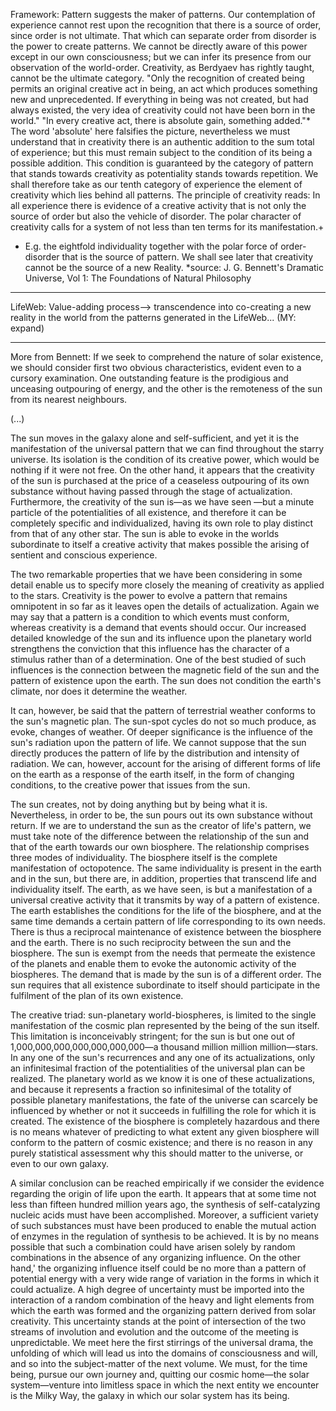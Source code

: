 Framework:
Pattern suggests the maker of patterns. Our contemplation of experience cannot rest upon the recognition that there is a source of order, since order is not ultimate. That which can separate order from disorder is the power to create patterns. We cannot be directly aware of this power except in our own consciousness; but we can infer its presence from our observation of the world-order. Creativity, as Berdyaev has rightly taught, cannot be the ultimate category. "Only the recognition of created being permits an original creative act in being, an act which produces something new and unprecedented. If everything in being was not created, but had always existed, the very idea of creativity could not have been born in the world." "In every creative act, there is absolute gain, something added."* The word 'absolute' here falsifies the picture, nevertheless we must understand that in creativity there is an authentic addition to the sum total of experience; but this must remain subject to the condition of its being a possible addition. This condition is guaranteed by the category of pattern that stands towards creativity as potentiality stands towards repetition. We shall therefore take as our tenth category of experience the element of creativity which lies behind all patterns. The principle of creativity reads:
In all experience there is evidence of a creative activity that is not only the source of order but also the vehicle of disorder. The polar character of creativity calls for a system of not less than ten terms for its manifestation.+
+ E.g. the eightfold individuality together with the polar force of order-disorder that is the source of pattern. We shall see later that creativity cannot be the source of a new Reality.
*source: J. G. Bennett's Dramatic Universe, Vol 1: The Foundations of Natural Philosophy
_______________________
LifeWeb:
Value-adding process-->  transcendence into co-creating a new reality in the world from the patterns generated in the LifeWeb... (MY: expand)
_______________________
More from Bennett:
If we seek to comprehend the nature of solar existence, we should consider first two obvious characteristics, evident even to a cursory examination. One outstanding feature is the prodigious and unceasing outpouring of energy, and the other is the remoteness of the sun from its nearest neighbours.

(...)

The sun moves in the galaxy alone and self-sufficient, and yet it is the manifestation of the universal pattern that we can find throughout the starry universe. Its isolation is the condition of its creative power, which would be nothing if it were not free. On the other hand, it appears that the creativity of the sun is purchased at the price of a ceaseless outpouring of its own substance without having passed through the stage of actualization. Furthermore, the creativity of the sun is—as we have seen —but a minute particle of the potentialities of all existence, and therefore it can be completely specific and individualized, having its own role to play distinct from that of any other star. The sun is able to evoke in the worlds subordinate to itself a creative activity that makes possible the arising of sentient and conscious experience.

The two remarkable properties that we have been considering in some detail enable us to specify more closely the meaning of creativity as applied to the stars. Creativity is the power to evolve a pattern that remains omnipotent in so far as it leaves open the details of actualization. Again we may say that a pattern is a condition to which events must conform, whereas creativity is a demand that events should occur. Our increased detailed knowledge of the sun and its influence upon the planetary world strengthens the conviction that this influence has the character of a stimulus rather than of a determination. One of the best studied of such influences is the connection between the magnetic field of the sun and the pattern of existence upon the earth. The sun does not condition the earth's climate, nor does it determine the weather.

It can, however, be said that the pattern of terrestrial weather conforms to the sun's magnetic plan. The sun-spot cycles do not so much produce, as evoke, changes of weather. Of deeper significance is the influence of the sun's radiation upon the pattern of life. We cannot suppose that the sun directly produces the pattern of life by the distribution and intensity of radiation. We can, however, account for the arising of different forms of life on the earth as a response of the earth itself, in the form of changing conditions, to the creative power that issues from the sun.

The sun creates, not by doing anything but by being what it is. Nevertheless, in order to be, the sun pours out its own substance without return. If we are to understand the sun as the creator of life's pattern, we must take note of the difference between the relationship of the sun and that of the earth towards our own biosphere. The relationship comprises three modes of individuality. The biosphere itself is the complete manifestation of octopotence. The same individuality is present in the earth and in the sun, but there are, in addition, properties that transcend life and individuality itself. The earth, as we have seen, is but a manifestation of a universal creative activity that it transmits by way of a pattern of existence. The earth establishes the conditions for the life of the biosphere, and at the same time demands a certain pattern of life corresponding to its own needs. There is thus a reciprocal maintenance of existence between the biosphere and the earth. There is no such reciprocity between the sun and the biosphere. The sun is exempt from the needs that permeate the existence of the planets and enable them to evoke the autonomic activity of the biospheres. The demand that is made by the sun is of a different order. The sun requires that all existence subordinate to itself should participate in the fulfilment of the plan of its own existence.

The creative triad: sun-planetary world-biospheres, is limited to the single manifestation of the cosmic plan represented by the being of the sun itself. This limitation is inconceivably stringent; for the sun is but one out of 1,000,000,000,000,000,000,000—a thousand million million million—stars. In any one of the sun's recurrences and any one of its actualizations, only an infinitesimal fraction of the potentialities of the universal plan can be realized. The planetary world as we know it is one of these actualizations, and because it represents a fraction so infinitesimal of the totality of possible planetary manifestations, the fate of the universe can scarcely be influenced by whether or not it succeeds in fulfilling the role for which it is created. The existence of the biosphere is completely hazardous and there is no means whatever of predicting to what extent any given biosphere will conform to the pattern of cosmic existence; and there is no reason in any purely statistical assessment why this should matter to the universe, or even to our own galaxy.

A similar conclusion can be reached empirically if we consider the evidence regarding the origin of life upon the earth. It appears that at some time not less than fifteen hundred million years ago, the synthesis of self-catalyzing nucleic acids must have been accomplished. Moreover, a sufficient variety of such substances must have been produced to enable the mutual action of enzymes in the regulation of synthesis to be achieved. It is by no means possible that such a combination could have arisen solely by random combinations in the absence of any organizing influence. On the other hand,' the organizing influence itself could be no more than a pattern of potential energy with a very wide range of variation in the forms in which it could actualize. A high degree of uncertainty must be imported into the interaction of a random combination of the heavy and light elements from which the earth was formed and the organizing pattern derived from solar creativity. This uncertainty stands at the point of intersection of the two streams of involution and evolution and the outcome of the meeting is unpredictable. We meet here the first stirrings of the universal drama, the unfolding of which will lead us into the domains of consciousness and will, and so into the subject-matter of the next volume. We must, for the time being, pursue our own journey and, quitting our cosmic home—the solar system—venture into limitless space in which the next entity we encounter is the Milky Way, the galaxy in which our solar system has its being.